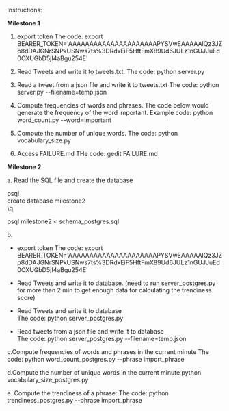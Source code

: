 Instructions:

**Milestone 1**

1. export token
The code:
export BEARER_TOKEN='AAAAAAAAAAAAAAAAAAAAAPYSVwEAAAAAlQz3JZp8dDAJGNrSNPkUSNws7ts%3DRdxEiF5HftFmX89Ud6JULz1nGUJJuEd0OXUGbD5jI4aBgu254E'

2. Read Tweets and write it to tweets.txt. 
The code:
python server.py

3. Read a tweet from a json file and write it to tweets.txt
The code:
python server.py --filename=temp.json

4. Compute frequencies of words and phrases. 
The code below would generate the frequency of the word important.
Example code:
python word_count.py --word=important

5. Compute the number of unique words.
The code:
python vocabulary_size.py

6. Access FAILURE.md
THe code:
gedit FAILURE.md 

**Milestone 2**

a. Read the SQL file and create the database

psql  
create database milestone2  
\q

psql milestone2 < schema_postgres.sql


b. 
- export token The code: export BEARER_TOKEN='AAAAAAAAAAAAAAAAAAAAAPYSVwEAAAAAlQz3JZp8dDAJGNrSNPkUSNws7ts%3DRdxEiF5HftFmX89Ud6JULz1nGUJJuEd0OXUGbD5jI4aBgu254E'

- Read Tweets and write it to database. 
(need to run server_postgres.py for more than 2 min to get enough data for calculating the trendiness score)  
- Read Tweets and write it to database  
The code:
python server_postgres.py

- Read tweets from a json file and write it to database  
The code:
python server_postgres.py --filename=temp.json


c.Compute frequencies of words and phrases in the current minute
The code:
python word_count_postgres.py --phrase import_phrase

d.Compute the number of unique words in the current minute
python vocabulary_size_postgres.py 

e. Compute the trendiness of a phrase:
The code:
python trendiness_postgres.py --phrase import_phrase



